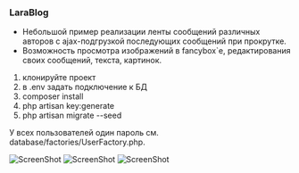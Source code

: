 <h3>LaraBlog</h3>
<ul>
<li>Небольшой пример реализации ленты сообщений различных авторов с ajax-подгрузкой последующих сообщений при прокрутке.</li>
<li>Возможность просмотра изображений в fancybox`e, редактирования своих сообщений, текста, картинок.</li>
</ul>

<ol>
<li>клонируйте проект</li>
<li>в .env задать подключение к БД</li>
<li>composer install</li>
<li>php artisan key:generate</li>
<li>php artisan migrate --seed</li>
 </ol>
 
 У всех пользователей один пароль см. database/factories/UserFactory.php.<br>
 
![ScreenShot](https://raw.github.com/steqtk/larablog/master/screenshot.png)
![ScreenShot](https://raw.github.com/steqtk/larablog/master/screenshot1.png)
![ScreenShot](https://raw.github.com/steqtk/larablog/master/screenshot2.png)
